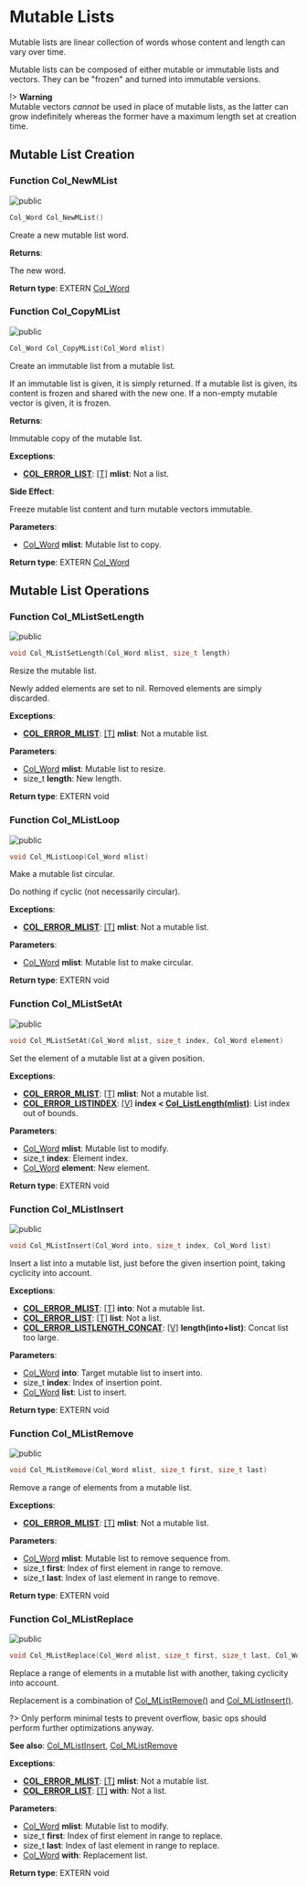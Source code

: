 <a id="group__mlist__words"></a>
# Mutable Lists

Mutable lists are linear collection of words whose content and length can vary over time.

Mutable lists can be composed of either mutable or immutable lists and vectors. They can be "frozen" and turned into immutable versions.






!> **Warning** \
Mutable vectors _cannot_ be used in place of mutable lists, as the latter can grow indefinitely whereas the former have a maximum length set at creation time.

## Mutable List Creation

<a id="group__mlist__words_1ga3b048f22f88eb07685a0d6e12960ca91"></a>
### Function Col\_NewMList

![][public]

```cpp
Col_Word Col_NewMList()
```

Create a new mutable list word.

**Returns**:

The new word.



**Return type**: EXTERN [Col\_Word](col_word_8h.md#group__words_1gadb626f9e195212e4fdfba7df154ad043)

<a id="group__mlist__words_1gaff1c8024a9ca1e6a6f33de4fe7344e81"></a>
### Function Col\_CopyMList

![][public]

```cpp
Col_Word Col_CopyMList(Col_Word mlist)
```

Create an immutable list from a mutable list.

If an immutable list is given, it is simply returned. If a mutable list is given, its content is frozen and shared with the new one. If a non-empty mutable vector is given, it is frozen.






**Returns**:

Immutable copy of the mutable list.

**Exceptions**:

* **[COL\_ERROR\_LIST](colibri_8h.md#group__error_1gga729084542ed9eae62009a84d3379ef35a88271295a774232492c1ebbdc68d6958)**: [[T]](colibri_8h.md#group__error_1gga6dab009a0b8c4b4fa080cb9ba1859e9ea603a58b9d5bb16fde0708eb0767e4904) **mlist**: Not a list.


**Side Effect**:

Freeze mutable list content and turn mutable vectors immutable.

**Parameters**:

* [Col\_Word](col_word_8h.md#group__words_1gadb626f9e195212e4fdfba7df154ad043) **mlist**: Mutable list to copy.

**Return type**: EXTERN [Col\_Word](col_word_8h.md#group__words_1gadb626f9e195212e4fdfba7df154ad043)

## Mutable List Operations

<a id="group__mlist__words_1ga939319b0240b3bd7f0713b09b4dc08dc"></a>
### Function Col\_MListSetLength

![][public]

```cpp
void Col_MListSetLength(Col_Word mlist, size_t length)
```

Resize the mutable list.

Newly added elements are set to nil. Removed elements are simply discarded.

**Exceptions**:

* **[COL\_ERROR\_MLIST](colibri_8h.md#group__error_1gga729084542ed9eae62009a84d3379ef35a12b82359c99d46f81dda5313e88a5611)**: [[T]](colibri_8h.md#group__error_1gga6dab009a0b8c4b4fa080cb9ba1859e9ea603a58b9d5bb16fde0708eb0767e4904) **mlist**: Not a mutable list.

**Parameters**:

* [Col\_Word](col_word_8h.md#group__words_1gadb626f9e195212e4fdfba7df154ad043) **mlist**: Mutable list to resize.
* size_t **length**: New length.

**Return type**: EXTERN void

<a id="group__mlist__words_1ga717d5a5fa372406df49ae460436b923e"></a>
### Function Col\_MListLoop

![][public]

```cpp
void Col_MListLoop(Col_Word mlist)
```

Make a mutable list circular.

Do nothing if cyclic (not necessarily circular).

**Exceptions**:

* **[COL\_ERROR\_MLIST](colibri_8h.md#group__error_1gga729084542ed9eae62009a84d3379ef35a12b82359c99d46f81dda5313e88a5611)**: [[T]](colibri_8h.md#group__error_1gga6dab009a0b8c4b4fa080cb9ba1859e9ea603a58b9d5bb16fde0708eb0767e4904) **mlist**: Not a mutable list.

**Parameters**:

* [Col\_Word](col_word_8h.md#group__words_1gadb626f9e195212e4fdfba7df154ad043) **mlist**: Mutable list to make circular.

**Return type**: EXTERN void

<a id="group__mlist__words_1ga5dc6434e4a1ba966bba2c87a58f76cc5"></a>
### Function Col\_MListSetAt

![][public]

```cpp
void Col_MListSetAt(Col_Word mlist, size_t index, Col_Word element)
```

Set the element of a mutable list at a given position.



**Exceptions**:

* **[COL\_ERROR\_MLIST](colibri_8h.md#group__error_1gga729084542ed9eae62009a84d3379ef35a12b82359c99d46f81dda5313e88a5611)**: [[T]](colibri_8h.md#group__error_1gga6dab009a0b8c4b4fa080cb9ba1859e9ea603a58b9d5bb16fde0708eb0767e4904) **mlist**: Not a mutable list.
* **[COL\_ERROR\_LISTINDEX](colibri_8h.md#group__error_1gga729084542ed9eae62009a84d3379ef35a53fb84bc77099761ccc326d067022e4b)**: [[V]](colibri_8h.md#group__error_1gga6dab009a0b8c4b4fa080cb9ba1859e9ea65d5e7232c82ae6972ac56f386a32fc9) **index < [Col\_ListLength(mlist)](col_list_8h.md#group__list__words_1ga5eb1c9ddea940171e18817b90301cc03)**: List index out of bounds.

**Parameters**:

* [Col\_Word](col_word_8h.md#group__words_1gadb626f9e195212e4fdfba7df154ad043) **mlist**: Mutable list to modify.
* size_t **index**: Element index.
* [Col\_Word](col_word_8h.md#group__words_1gadb626f9e195212e4fdfba7df154ad043) **element**: New element.

**Return type**: EXTERN void

<a id="group__mlist__words_1ga453cc8131623ff7f2981ffe3cca75797"></a>
### Function Col\_MListInsert

![][public]

```cpp
void Col_MListInsert(Col_Word into, size_t index, Col_Word list)
```

Insert a list into a mutable list, just before the given insertion point, taking cyclicity into account.



**Exceptions**:

* **[COL\_ERROR\_MLIST](colibri_8h.md#group__error_1gga729084542ed9eae62009a84d3379ef35a12b82359c99d46f81dda5313e88a5611)**: [[T]](colibri_8h.md#group__error_1gga6dab009a0b8c4b4fa080cb9ba1859e9ea603a58b9d5bb16fde0708eb0767e4904) **into**: Not a mutable list.
* **[COL\_ERROR\_LIST](colibri_8h.md#group__error_1gga729084542ed9eae62009a84d3379ef35a88271295a774232492c1ebbdc68d6958)**: [[T]](colibri_8h.md#group__error_1gga6dab009a0b8c4b4fa080cb9ba1859e9ea603a58b9d5bb16fde0708eb0767e4904) **list**: Not a list.
* **[COL\_ERROR\_LISTLENGTH\_CONCAT](colibri_8h.md#group__error_1gga729084542ed9eae62009a84d3379ef35a837fcf987426e821513e2fdaffcdf55e)**: [[V]](colibri_8h.md#group__error_1gga6dab009a0b8c4b4fa080cb9ba1859e9ea65d5e7232c82ae6972ac56f386a32fc9) **length(into+list)**: Concat list too large.

**Parameters**:

* [Col\_Word](col_word_8h.md#group__words_1gadb626f9e195212e4fdfba7df154ad043) **into**: Target mutable list to insert into.
* size_t **index**: Index of insertion point.
* [Col\_Word](col_word_8h.md#group__words_1gadb626f9e195212e4fdfba7df154ad043) **list**: List to insert.

**Return type**: EXTERN void

<a id="group__mlist__words_1ga0ff728019a9d46b0a7c0096007203915"></a>
### Function Col\_MListRemove

![][public]

```cpp
void Col_MListRemove(Col_Word mlist, size_t first, size_t last)
```

Remove a range of elements from a mutable list.



**Exceptions**:

* **[COL\_ERROR\_MLIST](colibri_8h.md#group__error_1gga729084542ed9eae62009a84d3379ef35a12b82359c99d46f81dda5313e88a5611)**: [[T]](colibri_8h.md#group__error_1gga6dab009a0b8c4b4fa080cb9ba1859e9ea603a58b9d5bb16fde0708eb0767e4904) **mlist**: Not a mutable list.

**Parameters**:

* [Col\_Word](col_word_8h.md#group__words_1gadb626f9e195212e4fdfba7df154ad043) **mlist**: Mutable list to remove sequence from.
* size_t **first**: Index of first element in range to remove.
* size_t **last**: Index of last element in range to remove.

**Return type**: EXTERN void

<a id="group__mlist__words_1gaecb4269ea8b60e6f9bb4d0a5eb62fc2a"></a>
### Function Col\_MListReplace

![][public]

```cpp
void Col_MListReplace(Col_Word mlist, size_t first, size_t last, Col_Word with)
```

Replace a range of elements in a mutable list with another, taking cyclicity into account.

Replacement is a combination of [Col\_MListRemove()](col_list_8h.md#group__mlist__words_1ga0ff728019a9d46b0a7c0096007203915) and [Col\_MListInsert()](col_list_8h.md#group__mlist__words_1ga453cc8131623ff7f2981ffe3cca75797).






?> Only perform minimal tests to prevent overflow, basic ops should perform further optimizations anyway.




**See also**: [Col\_MListInsert](col_list_8h.md#group__mlist__words_1ga453cc8131623ff7f2981ffe3cca75797), [Col\_MListRemove](col_list_8h.md#group__mlist__words_1ga0ff728019a9d46b0a7c0096007203915)

**Exceptions**:

* **[COL\_ERROR\_MLIST](colibri_8h.md#group__error_1gga729084542ed9eae62009a84d3379ef35a12b82359c99d46f81dda5313e88a5611)**: [[T]](colibri_8h.md#group__error_1gga6dab009a0b8c4b4fa080cb9ba1859e9ea603a58b9d5bb16fde0708eb0767e4904) **mlist**: Not a mutable list.
* **[COL\_ERROR\_LIST](colibri_8h.md#group__error_1gga729084542ed9eae62009a84d3379ef35a88271295a774232492c1ebbdc68d6958)**: [[T]](colibri_8h.md#group__error_1gga6dab009a0b8c4b4fa080cb9ba1859e9ea603a58b9d5bb16fde0708eb0767e4904) **with**: Not a list.

**Parameters**:

* [Col\_Word](col_word_8h.md#group__words_1gadb626f9e195212e4fdfba7df154ad043) **mlist**: Mutable list to modify.
* size_t **first**: Index of first element in range to replace.
* size_t **last**: Index of last element in range to replace.
* [Col\_Word](col_word_8h.md#group__words_1gadb626f9e195212e4fdfba7df154ad043) **with**: Replacement list.

**Return type**: EXTERN void

[public]: https://img.shields.io/badge/-public-brightgreen (public)
[C++]: https://img.shields.io/badge/language-C%2B%2B-blue (C++)
[Markdown]: https://img.shields.io/badge/language-Markdown-blue (Markdown)
[private]: https://img.shields.io/badge/-private-red (private)
[static]: https://img.shields.io/badge/-static-lightgrey (static)